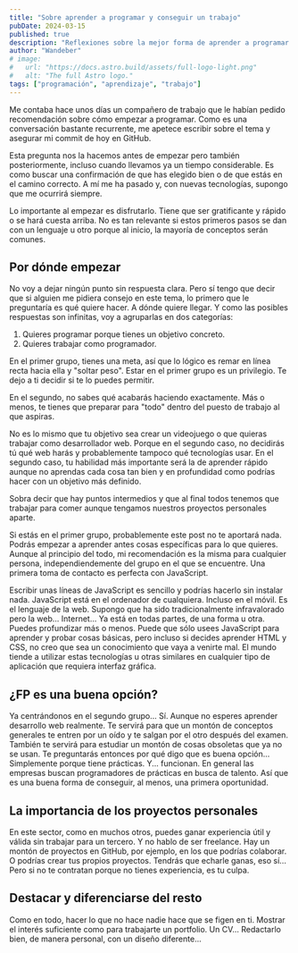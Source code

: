 ```yaml
---
title: "Sobre aprender a programar y conseguir un trabajo"
pubDate: 2024-03-15
published: true
description: "Reflexiones sobre la mejor forma de aprender a programar y conseguir un primer trabajo."
author: "Wandeber"
# image:
#   url: "https://docs.astro.build/assets/full-logo-light.png"
#   alt: "The full Astro logo."
tags: ["programación", "aprendizaje", "trabajo"]
---
```


Me contaba hace unos días un compañero de trabajo que le habían pedido recomendación sobre cómo
empezar a programar. Como es una conversación bastante recurrente, me apetece escribir sobre el tema y asegurar mi commit de hoy en GitHub.

Esta pregunta nos la hacemos antes de empezar pero también posteriormente, incluso cuando llevamos ya un tiempo considerable. Es como buscar una confirmación de que has elegido bien o de que estás en el camino correcto. A mí me ha pasado y, con nuevas tecnologías, supongo que me ocurrirá siempre.

Lo importante al empezar es disfrutarlo. Tiene que ser gratificante y rápido o se hará cuesta arriba. No es tan relevante si estos primeros pasos se dan con un lenguaje u otro porque al inicio, la mayoría de conceptos serán comunes.

## Por dónde empezar

No voy a dejar ningún punto sin respuesta clara. Pero sí tengo que decir que si alguien me pidiera consejo en este tema, lo primero que le preguntaría es qué quiere hacer. A dónde quiere llegar. Y como las posibles respuestas son infinitas, voy a agruparlas en dos categorías:

1. Quieres programar porque tienes un objetivo concreto.
2. Quieres trabajar como programador.

En el primer grupo, tienes una meta, así que lo lógico es remar en línea recta hacia ella y "soltar peso". Estar en el primer grupo es un privilegio. Te dejo a ti decidir si te lo puedes permitir.

En el segundo, no sabes qué acabarás haciendo exactamente. Más o menos, te tienes que preparar para "todo" dentro del puesto de trabajo al que aspiras.

No es lo mismo que tu objetivo sea crear un videojuego o que quieras trabajar como desarrollador web. Porque en el segundo caso, no decidirás tú qué web harás y probablemente tampoco qué tecnologías usar. En el segundo caso, tu habilidad más importante será la de aprender rápido aunque no aprendas cada cosa tan bien y en profundidad como podrías hacer con un objetivo más definido.

Sobra decir que hay puntos intermedios y que al final todos tenemos que trabajar para comer aunque tengamos nuestros proyectos personales aparte.

Si estás en el primer grupo, probablemente este post no te aportará nada. Podrás empezar a aprender antes cosas específicas para lo que quieres. Aunque al principio del todo, mi recomendación es la misma para cualquier persona, independiendemente del grupo en el que se encuentre. Una primera toma de contacto es perfecta con JavaScript.

Escribir unas líneas de JavaScript es sencillo y podrías hacerlo sin instalar nada. JavaScript está en el ordenador de cualquiera. Incluso en el móvil. Es el lenguaje de la web. Supongo que ha sido tradicionalmente infravalorado pero la web... Internet... Ya está en todas partes, de una forma u otra. Puedes profundizar más o menos. Puede que sólo usees JavaScript para aprender y probar cosas básicas, pero incluso si decides aprender HTML y CSS, no creo que sea un conocimiento que vaya a venirte mal. El mundo tiende a utilizar estas tecnologías u otras similares en cualquier tipo de aplicación que requiera interfaz gráfica.

## ¿FP es una buena opción?

Ya centrándonos en el segundo grupo... Sí. Aunque no esperes aprender desarrollo web realmente. Te servirá para que un montón de conceptos generales te entren por un oído y te salgan por el otro después del examen. También te servirá para estudiar un montón de cosas obsoletas que ya no se usan. Te preguntarás entonces por qué digo que es buena opción... Simplemente porque tiene prácticas. Y... funcionan. En general las empresas buscan programadores de prácticas en busca de talento. Así que es una buena forma de conseguir, al menos, una primera oportunidad.

## La importancia de los proyectos personales

En este sector, como en muchos otros, puedes ganar experiencia útil y válida sin trabajar para un tercero. Y no hablo de ser freelance. Hay un montón de proyectos en GitHub, por ejemplo, en los que podrías colaborar. O podrías crear tus propios proyectos. Tendrás que echarle ganas, eso sí... Pero si no te contratan porque no tienes experiencia, es tu culpa.

## Destacar y diferenciarse del resto

Como en todo, hacer lo que no hace nadie hace que se figen en ti. Mostrar el interés suficiente como para trabajarte un portfolio. Un CV... Redactarlo bien, de manera personal, con un diseño diferente...

